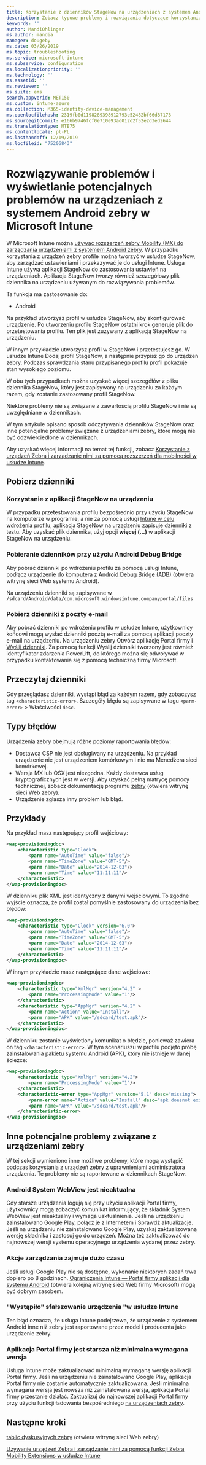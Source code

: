 ```yaml
---
title: Korzystanie z dzienników StageNow na urządzeniach z systemem Android zebry w Microsoft Intune na platformie Azure | Microsoft Docs
description: Zobacz typowe problemy i rozwiązania dotyczące korzystania z usługi StageNow na urządzeniach z systemem Android przy użyciu Microsoft Intune. Dowiedz się również, jak uzyskać dzienniki, i zapoznać się z przykładami dotyczącymi sposobu odczytywania dzienników pod kątem sukcesu lub błędów.
keywords: ''
author: MandiOhlinger
ms.author: mandia
manager: dougeby
ms.date: 03/26/2019
ms.topic: troubleshooting
ms.service: microsoft-intune
ms.subservice: configuration
ms.localizationpriority: ''
ms.technology: ''
ms.assetid: ''
ms.reviewer: ''
ms.suite: ems
search.appverid: MET150
ms.custom: intune-azure
ms.collection: M365-identity-device-management
ms.openlocfilehash: 2319fb0d1198289398912793e52482bf66d87173
ms.sourcegitcommit: e166b9746fcf0e710e93ad012d2f52e2d3ed2644
ms.translationtype: MTE75
ms.contentlocale: pl-PL
ms.lasthandoff: 12/19/2019
ms.locfileid: "75206843"
---
```

# <a name="troubleshoot-and-see-potential-issues-on-android-zebra-devices-in-microsoft-intune"></a>Rozwiązywanie problemów i wyświetlanie potencjalnych problemów na urządzeniach z systemem Android zebry w Microsoft Intune



W Microsoft Intune można [używać rozszerzeń zebry Mobility (MX) do zarządzania urządzeniami z systemem Android zebry](android-zebra-mx-overview.md). W przypadku korzystania z urządzeń zebry profile można tworzyć w usłudze StageNow, aby zarządzać ustawieniami i przekazywać je do usługi Intune. Usługa Intune używa aplikacji StageNow do zastosowania ustawień na urządzeniach. Aplikacja StageNow tworzy również szczegółowy plik dziennika na urządzeniu używanym do rozwiązywania problemów.

Ta funkcja ma zastosowanie do:

- Android

Na przykład utworzysz profil w usłudze StageNow, aby skonfigurować urządzenie. Po utworzeniu profilu StageNow ostatni krok generuje plik do przetestowania profilu. Ten plik jest zużywany z aplikacją StageNow na urządzeniu.

W innym przykładzie utworzysz profil w StageNow i przetestujesz go. W usłudze Intune Dodaj profil StageNow, a następnie przypisz go do urządzeń zebry. Podczas sprawdzania stanu przypisanego profilu profil pokazuje stan wysokiego poziomu.

W obu tych przypadkach można uzyskać więcej szczegółów z pliku dziennika StageNow, który jest zapisywany na urządzeniu za każdym razem, gdy zostanie zastosowany profil StageNow.

Niektóre problemy nie są związane z zawartością profilu StageNow i nie są uwzględniane w dziennikach.

W tym artykule opisano sposób odczytywania dzienników StageNow oraz inne potencjalne problemy związane z urządzeniami zebry, które mogą nie być odzwierciedlone w dziennikach.

Aby uzyskać więcej informacji na temat tej funkcji, zobacz [Korzystanie z urządzeń Zebra i zarządzanie nimi za pomocą rozszerzeń dla mobilności w usłudze Intune](android-zebra-mx-overview.md).

## <a name="get-the-logs"></a>Pobierz dzienniki

### <a name="use-the-stagenow-app-on-the-device"></a>Korzystanie z aplikacji StageNow na urządzeniu
W przypadku przetestowania profilu bezpośrednio przy użyciu StageNow na komputerze w programie, a nie za pomocą usługi [Intune w celu wdrożenia profilu](android-zebra-mx-overview.md#step-4-create-a-device-management-profile-in-stagenow), aplikacja StageNow na urządzeniu zapisuje dzienniki z testu. Aby uzyskać plik dziennika, użyj opcji **więcej (...)** w aplikacji StageNow na urządzeniu.

### <a name="get-logs-using-android-debug-bridge"></a>Pobieranie dzienników przy użyciu Android Debug Bridge
Aby pobrać dzienniki po wdrożeniu profilu za pomocą usługi Intune, podłącz urządzenie do komputera z [Android Debug Bridge (ADB)](https://developer.android.com/studio/command-line/adb) (otwiera witrynę sieci Web systemu Android).

Na urządzeniu dzienniki są zapisywane w `/sdcard/Android/data/com.microsoft.windowsintune.companyportal/files`

### <a name="get-logs-from-email"></a>Pobierz dzienniki z poczty e-mail
Aby pobrać dzienniki po wdrożeniu profilu w usłudze Intune, użytkownicy końcowi mogą wysłać dzienniki pocztą e-mail za pomocą aplikacji poczty e-mail na urządzeniu. Na urządzeniu zebry Otwórz aplikację Portal firmy i [Wyślij dzienniki](https://docs.microsoft.com/intune-user-help/send-logs-to-your-it-admin-by-email-android). Za pomocą funkcji Wyślij dzienniki tworzony jest również identyfikator zdarzenia PowerLift, do którego można się odwoływać w przypadku kontaktowania się z pomocą techniczną firmy Microsoft.

## <a name="read-the-logs"></a>Przeczytaj dzienniki

Gdy przeglądasz dzienniki, wystąpi błąd za każdym razem, gdy zobaczysz tag `<characteristic-error>`. Szczegóły błędu są zapisywane w tagu `<parm-error>` > Właściwości `desc`.

## <a name="error-types"></a>Typy błędów

Urządzenia zebry obejmują różne poziomy raportowania błędów:

- Dostawca CSP nie jest obsługiwany na urządzeniu. Na przykład urządzenie nie jest urządzeniem komórkowym i nie ma Menedżera sieci komórkowej.
- Wersja MX lub OSX jest niezgodna. Każdy dostawca usług kryptograficznych jest w wersji. Aby uzyskać pełną matrycę pomocy technicznej, zobacz dokumentację programu [zebry](http://techdocs.zebra.com/mx/) (otwiera witrynę sieci Web zebry).
- Urządzenie zgłasza inny problem lub błąd.

## <a name="examples"></a>Przykłady

Na przykład masz następujący profil wejściowy:

```xml
<wap-provisioningdoc>
    <characteristic type="Clock">
        <parm name="AutoTime" value="false"/>
        <parm name="TimeZone" value="GMT-5"/>
        <parm name="Date" value="2014-12-03"/>
        <parm name="Time" value="11:11:11"/>
    </characteristic>
</wap-provisioningdoc>
```

W dzienniku plik XML jest identyczny z danymi wejściowymi. To zgodne wyjście oznacza, że profil został pomyślnie zastosowany do urządzenia bez błędów:

```xml
<wap-provisioningdoc>
    <characteristic type="Clock" version="6.0">
        <parm name="AutoTime" value="false"/>
        <parm name="TimeZone" value="GMT-5"/>
        <parm name="Date" value="2014-12-03"/>
        <parm name="Time" value="11:11:11"/>
    </characteristic>
</wap-provisioningdoc>
```

W innym przykładzie masz następujące dane wejściowe:

```xml
<wap-provisioningdoc>
    <characteristic type="XmlMgr" version="4.2" >
        <parm name="ProcessingMode" value="1"/>
    </characteristic>
    <characteristic type="AppMgr" version="4.2" >
        <parm name="Action" value="Install"/>
        <parm name="APK" value="/sdcard/test.apk"/>
    </characteristic>
</wap-provisioningdoc>
```

W dzienniku zostanie wyświetlony komunikat o błędzie, ponieważ zawiera on tag `<characteristic-error>`. W tym scenariuszu w profilu podjęto próbę zainstalowania pakietu systemu Android (APK), który nie istnieje w danej ścieżce:

```xml
<wap-provisioningdoc>
    <characteristic type="XmlMgr" version="4.2">
        <parm name="ProcessingMode" value="1"/>
    </characteristic>
    <characteristic-error type="AppMgr" version="5.1" desc="missing">
        <parm-error name="Action" value="Install" desc="apk doesnot exist in the path"/>
        <parm name="APK" value="/sdcard/test.apk"/>
    </characteristic-error>
</wap-provisioningdoc>
```

## <a name="other-potential-issues-with-zebra-devices"></a>Inne potencjalne problemy związane z urządzeniami zebry

W tej sekcji wymieniono inne możliwe problemy, które mogą wystąpić podczas korzystania z urządzeń zebry z uprawnieniami administratora urządzenia. Te problemy nie są raportowane w dziennikach StageNow.

### <a name="android-system-webview-is-out-of-date"></a>Android System WebView jest nieaktualna

Gdy starsze urządzenia logują się przy użyciu aplikacji Portal firmy, użytkownicy mogą zobaczyć komunikat informujący, że składnik System WebView jest nieaktualny i wymaga uaktualnienia. Jeśli na urządzeniu zainstalowano Google Play, połącz je z Internetem i Sprawdź aktualizacje. Jeśli na urządzeniu nie zainstalowano Google Play, uzyskaj zaktualizowaną wersję składnika i zastosuj go do urządzeń. Można też zaktualizować do najnowszej wersji systemu operacyjnego urządzenia wydanej przez zebry.

### <a name="management-actions-take-a-long-time"></a>Akcje zarządzania zajmuje dużo czasu

Jeśli usługi Google Play nie są dostępne, wykonanie niektórych zadań trwa dopiero po 8 godzinach. [Ograniczenia Intune — Portal firmy aplikacji dla systemu Android](https://support.microsoft.com/help/3211588/limitations-of-intune-company-portal-app-for-android-in-china) (otwiera kolejną witrynę sieci Web firmy Microsoft) mogą być dobrym zasobem.

### <a name="device-spoofing-suspected-shows-in-intune"></a>"Wystąpiło" sfałszowanie urządzenia "w usłudze Intune

Ten błąd oznacza, że usługa Intune podejrzewa, że urządzenie z systemem Android inne niż zebry jest raportowane przez model i producenta jako urządzenie zebry.

### <a name="company-portal-app-is-older-than-minimum-required-version"></a>Aplikacja Portal firmy jest starsza niż minimalna wymagana wersja

Usługa Intune może zaktualizować minimalną wymaganą wersję aplikacji Portal firmy. Jeśli na urządzeniu nie zainstalowano Google Play, aplikacja Portal firmy nie zostanie automatycznie zaktualizowana. Jeśli minimalna wymagana wersja jest nowsza niż zainstalowana wersja, aplikacja Portal firmy przestanie działać. Zaktualizuj do najnowszej aplikacji Portal firmy przy użyciu funkcji ładowania bezpośredniego [na urządzeniach zebry](android-zebra-mx-overview.md#sideload-the-company-portal-app).

## <a name="next-steps"></a>Następne kroki

[tablic dyskusyjnych zebry](https://developer.zebra.com/community/home/discussions) (otwiera witrynę sieci Web zebry)

[Używanie urządzeń Zebra i zarządzanie nimi za pomocą funkcji Zebra Mobility Extensions w usłudze Intune](android-zebra-mx-overview.md)
